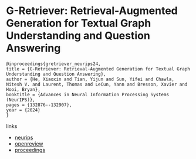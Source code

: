 # G-Retriever: Retrieval-Augmented Generation for Textual Graph Understanding and Question Answering

```
@inproceedings{gretriever_neurips24,
title = {G-Retriever: Retrieval-Augmented Generation for Textual Graph Understanding and Question Answering},
author = {He, Xiaoxin and Tian, Yijun and Sun, Yifei and Chawla, Nitesh V. and Laurent, Thomas and LeCun, Yann and Bresson, Xavier and Hooi, Bryan},
booktitle = {Advances in Neural Information Processing Systems (NeurIPS)},
pages = {132876--132907},
year = {2024}
}
```

links
- [neurips](https://nips.cc/Conferences/2024/Schedule?showEvent=95524)
- [openreview](https://openreview.net/forum?id=MPJ3oXtTZl)
- [proceedings](https://papers.nips.cc//paper_files/paper/2024/hash/efaf1c9726648c8ba363a5c927440529-Abstract-Conference.html)
